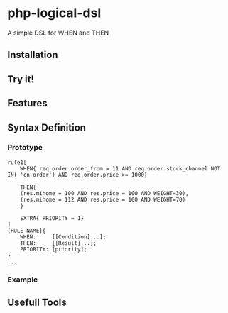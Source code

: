 # php-logical-dsl
A simple DSL for WHEN and THEN

## Installation
## Try it!
## Features
## Syntax Definition
### Prototype
```
rule1[
    WHEN{ req.order.order_from = 11 AND req.order.stock_channel NOT IN( 'cn-order') AND req.order.price >= 1000}
    
    THEN{
    (res.mihome = 100 AND res.price = 100 AND WEIGHT=30), 
    (res.mihome = 112 AND res.price = 100 AND WEIGHT=70)
    }
    
    EXTRA{ PRIORITY = 1}
]
[RULE NAME]{
    WHEN:     [[Condition]...];
    THEN:     [[Result]...];
    PRIORITY: [priority];
}
...
```

### Example



## Usefull Tools

